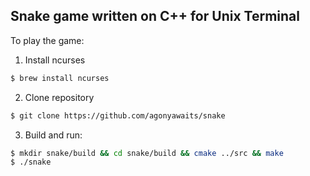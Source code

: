 Snake game written on C++ for Unix Terminal
-------------------------------------------
To play the game:
1) Install ncurses
```bash
$ brew install ncurses
```
2) Clone repository
```bash
$ git clone https://github.com/agonyawaits/snake
```
3) Build and run:
```bash
$ mkdir snake/build && cd snake/build && cmake ../src && make
$ ./snake
```
